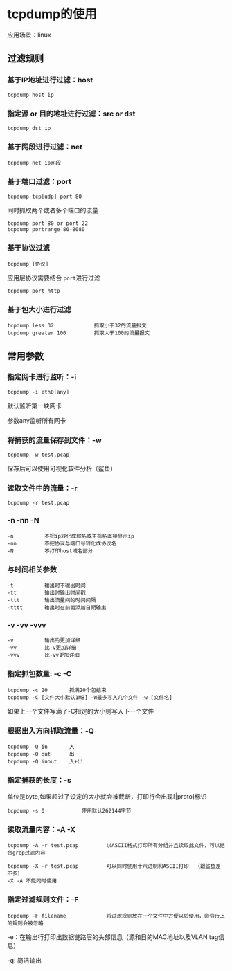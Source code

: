 # tcpdump的使用

应用场景：linux

## 过滤规则

### 基于IP地址进行过滤：host

```shell
tcpdump host ip
```



### 指定源 or 目的地址进行过滤：src or dst

```
tcpdump dst ip
```



### 基于网段进行过滤：net

```
tcpdump net ip网段
```



### 基于端口过滤：port

```
tcpdump tcp[udp] port 80
```

同时抓取两个或者多个端口的流量

```
tcpdump port 80 or port 22
tcpdump portrange 80-8080
```

### 基于协议过滤

```
tcpdump [协议]
```

应用层协议需要结合 `port`进行过滤

```
tcpdump port http
```

### 基于包大小进行过滤

```
tcpdump less 32				抓取小于32的流量报文
tcpdump greater 100			抓取大于100的流量报文
```



## 常用参数

### 指定网卡进行监听：-i

```
tcpdump -i eth0[any]
```

默认监听第一块网卡

参数any监听所有网卡

### 将捕获的流量保存到文件：-w

```
tcpdump -w test.pcap
```

保存后可以使用可视化软件分析（鲨鱼）

### 读取文件中的流量：-r

```
tcpdump -r test.pcap
```

### -n -nn -N

```
-n			不把ip转化成域名或主机名直接显示ip
-nn			不把协议与端口号转化成协议名
-N 			不打印host域名部分
```

### 与时间相关参数

```
-t			输出时不输出时间
-tt			输出时输出时间戳
-ttt		输出流量间的时间间隔
-tttt		输出时在前面添加日期输出
```

### -v -vv -vvv

```
-v			输出的更加详细
-vv			比-v更加详细
-vvv		比-vv更加详细
```

### 指定抓包数量: -c -C

```
tcpdump -c 20 		抓满20个包结束
tcpdump -C [文件大小默认1MB] -W最多写入几个文件 -w [文件名]
```

如果上一个文件写满了-C指定的大小则写入下一个文件

### 根据出入方向抓取流量：-Q

```
tcpdump -Q in		入
tcpdump -Q out		出
tcpdump -Q inout	入+出
```

### 指定捕获的长度：-s

单位是byte,如果超过了设定的大小就会被截断，打印行会出现[|proto]标识

```
tcpdump -s 0 			使用默认262144字节
```

### 读取流量内容：-A -X

```
tcpdump -A -r test.pcap			以ASCII格式打印所有分组并且读取此文件，可以结合grep过滤内容

tcpdump -X -r test.pcap			可以同时使用十六进制和ASCII打印	（跟鲨鱼差不多）
-X -A 不能同时使用
```

### 指定过滤规则文件：-F

```
tcpdump -F filename 			将过滤规则放在一个文件中方便以后使用，命令行上的规则会被忽略
```

-e：在输出行打印出数据链路层的头部信息（源和目的MAC地址以及VLAN tag信息）

-q: 简洁输出







































